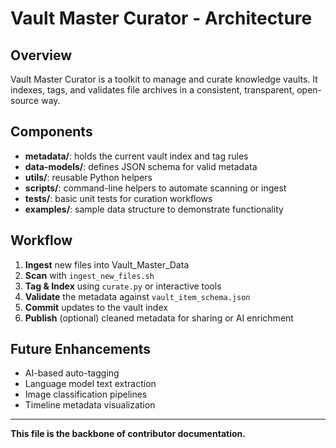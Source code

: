 # Vault Master Curator - Architecture

## Overview
Vault Master Curator is a toolkit to manage and curate knowledge vaults. It indexes, tags, and validates file archives in a consistent, transparent, open-source way.

## Components

- **metadata/**: holds the current vault index and tag rules
- **data-models/**: defines JSON schema for valid metadata
- **utils/**: reusable Python helpers
- **scripts/**: command-line helpers to automate scanning or ingest
- **tests/**: basic unit tests for curation workflows
- **examples/**: sample data structure to demonstrate functionality

## Workflow

1. **Ingest** new files into Vault_Master_Data
2. **Scan** with `ingest_new_files.sh`
3. **Tag & Index** using `curate.py` or interactive tools
4. **Validate** the metadata against `vault_item_schema.json`
5. **Commit** updates to the vault index
6. **Publish** (optional) cleaned metadata for sharing or AI enrichment

## Future Enhancements

- AI-based auto-tagging
- Language model text extraction
- Image classification pipelines
- Timeline metadata visualization

---

**This file is the backbone of contributor documentation.**
